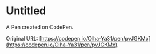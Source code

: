 # Untitled

A Pen created on CodePen.

Original URL: [https://codepen.io/Olha-Ya31/pen/pvJGKMx](https://codepen.io/Olha-Ya31/pen/pvJGKMx).

